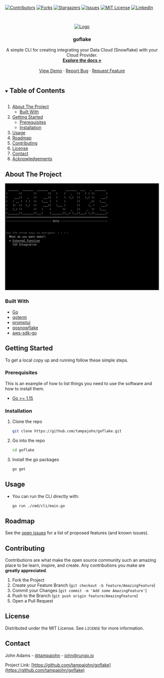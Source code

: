 <!--
*** Thanks for checking out the Best-README-Template. If you have a suggestion
*** that would make this better, please fork the repo and create a pull request
*** or simply open an issue with the tag "enhancement".
*** Thanks again! Now go create something AMAZING! :D
***
***
***
*** To avoid retyping too much info. Do a search and replace for the following:
*** tampajohn, goflake, tampajohn, john@rungo.io, goflake, A simple CLI for creating integrating your Data Cloud (Snowflake) with your Cloud Provider.
-->



<!-- PROJECT SHIELDS -->
<!--
*** I'm using markdown "reference style" links for readability.
*** Reference links are enclosed in brackets [ ] instead of parentheses ( ).
*** See the bottom of this document for the declaration of the reference variables
*** for contributors-url, forks-url, etc. This is an optional, concise syntax you may use.
*** https://www.markdownguide.org/basic-syntax/#reference-style-links
-->
[![Contributors][contributors-shield]][contributors-url]
[![Forks][forks-shield]][forks-url]
[![Stargazers][stars-shield]][stars-url]
[![Issues][issues-shield]][issues-url]
[![MIT License][license-shield]][license-url]
[![LinkedIn][linkedin-shield]][linkedin-url]



<!-- PROJECT LOGO -->
<br />
<p align="center">
  <a href="https://github.com/tampajohn/goflake">
    <img src="images/logo.png" alt="Logo" width="80" height="80">
  </a>

  <h3 align="center">goflake</h3>

  <p align="center">
    A simple CLI for creating integrating your Data Cloud (Snowflake) with your Cloud Provider.
    <br />
    <a href="https://github.com/tampajohn/goflake"><strong>Explore the docs »</strong></a>
    <br />
    <br />
    <a href="https://github.com/tampajohn/goflake">View Demo</a>
    ·
    <a href="https://github.com/tampajohn/goflake/issues">Report Bug</a>
    ·
    <a href="https://github.com/tampajohn/goflake/issues">Request Feature</a>
  </p>
</p>



<!-- TABLE OF CONTENTS -->
<details open="open">
  <summary><h2 style="display: inline-block">Table of Contents</h2></summary>
  <ol>
    <li>
      <a href="#about-the-project">About The Project</a>
      <ul>
        <li><a href="#built-with">Built With</a></li>
      </ul>
    </li>
    <li>
      <a href="#getting-started">Getting Started</a>
      <ul>
        <li><a href="#prerequisites">Prerequisites</a></li>
        <li><a href="#installation">Installation</a></li>
      </ul>
    </li>
    <li><a href="#usage">Usage</a></li>
    <li><a href="#roadmap">Roadmap</a></li>
    <li><a href="#contributing">Contributing</a></li>
    <li><a href="#license">License</a></li>
    <li><a href="#contact">Contact</a></li>
    <li><a href="#acknowledgements">Acknowledgements</a></li>
  </ol>
</details>



<!-- ABOUT THE PROJECT -->
## About The Project
![Product Name Screen Shot][product-screenshot]



### Built With

* [Go](https://golang.org)
* [goterm](https://github.com/buger/goterm)
* [promptui](https://github.com/manifoldco/promptui)	
* [gosnowflake](github.com/snowflakedb/gosnowflake)	
* [aws-sdk-go](github.com/aws/aws-sdk-go)


<!-- GETTING STARTED -->
## Getting Started

To get a local copy up and running follow these simple steps.

### Prerequisites

This is an example of how to list things you need to use the software and how to install them.
* [Go >= 1.15](https://golang.org/doc/install)

### Installation

1. Clone the repo
   ```sh
   git clone https://github.com/tampajohn/goflake.git
   ```
2. Go into the repo
   ```sh
   cd goflake
   ```
3. Install the go packages
   ```sh
   go get
   ```

<!-- USAGE EXAMPLES -->
## Usage

* You can run the CLI directly with:
  ```sh
  go run ./cmd/cli/main.go
  ```

<!-- ROADMAP -->
## Roadmap

See the [open issues](https://github.com/tampajohn/goflake/issues) for a list of proposed features (and known issues).



<!-- CONTRIBUTING -->
## Contributing

Contributions are what make the open source community such an amazing place to be learn, inspire, and create. Any contributions you make are **greatly appreciated**.

1. Fork the Project
2. Create your Feature Branch (`git checkout -b feature/AmazingFeature`)
3. Commit your Changes (`git commit -m 'Add some AmazingFeature'`)
4. Push to the Branch (`git push origin feature/AmazingFeature`)
5. Open a Pull Request



<!-- LICENSE -->
## License

Distributed under the MIT License. See `LICENSE` for more information.



<!-- CONTACT -->
## Contact

John Adams - [@tampajohn](https://twitter.com/tampajohn) - john@rungo.io

Project Link: [https://github.com/tampajohn/goflake](https://github.com/tampajohn/goflake)



<!-- ACKNOWLEDGEMENTS -->
<!-- ## Acknowledgements

* []() -->

<!-- MARKDOWN LINKS & IMAGES -->
<!-- https://www.markdownguide.org/basic-syntax/#reference-style-links -->
[contributors-shield]: https://img.shields.io/github/contributors/tampajohn/goflake.svg?style=for-the-badge
[contributors-url]: https://github.com/tampajohn/goflake/graphs/contributors
[forks-shield]: https://img.shields.io/github/forks/tampajohn/goflake.svg?style=for-the-badge
[forks-url]: https://github.com/tampajohn/goflake/network/members
[stars-shield]: https://img.shields.io/github/stars/tampajohn/goflake.svg?style=for-the-badge
[stars-url]: https://github.com/tampajohn/goflake/stargazers
[issues-shield]: https://img.shields.io/github/issues/tampajohn/goflake.svg?style=for-the-badge
[issues-url]: https://github.com/tampajohn/goflake/issues
[license-shield]: https://img.shields.io/github/license/tampajohn/goflake.svg?style=for-the-badge&test
[license-url]: https://github.com/tampajohn/goflake/blob/master/LICENSE
[linkedin-shield]: https://img.shields.io/badge/-LinkedIn-black.svg?style=for-the-badge&logo=linkedin&colorB=555
[linkedin-url]: https://linkedin.com/in/tampajohn
[product-screenshot]: https://github.com/tampajohn/goflake/blob/master/assets/images/screenshot.png